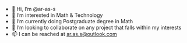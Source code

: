 - 👋 Hi, I’m @ar-as-s
- 👀 I’m interested in Math & Technology
- 🌱 I’m currently doing Postgraduate degree in Math
- 💞️ I’m looking to collaborate on any project that falls within my interests
- 📫 I can be reached at ar.as.s@outlook.com

<!---
ar-as-s/ar-as-s is a ✨ special ✨ repository because its `README.md` (this file) appears on your GitHub profile.
You can click the Preview link to take a look at your changes.
--->
